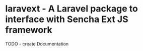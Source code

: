 # laravext - A Laravel package to interface with Sencha Ext JS framework
TODO - create Documentation
